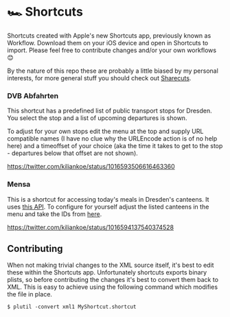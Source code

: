 # 🏎 Shortcuts

Shortcuts created with Apple's new Shortcuts app, previously known as Workflow. Download them on your iOS device and open in Shortcuts to import. Please feel free to contribute changes and/or your own workflows 😊

By the nature of this repo these are probably a little biased by my personal interests, for more general stuff you should check out [Sharecuts](http://sharecuts.app).



### DVB Abfahrten

This shortcut has a predefined list of public transport stops for Dresden. You select the stop and a list of upcoming departures is shown. 

To adjust for your own stops edit the menu at the top and supply URL compatible names (I have no clue why the URLEncode action is of no help here) and a timeoffset of your choice (aka the time it takes to get to the stop - departures below that offset are not shown).

https://twitter.com/kiliankoe/status/1016593506616463360



### Mensa

This is a shortcut for accessing today's meals in Dresden's canteens. It uses [this API](https://github.com/htwdd/emeal-server). To configure for yourself adjust the listed canteens in the menu and take the IDs from [here](https://github.com/HTWDD/emeal-server/blob/master/Config/canteen.json).

https://twitter.com/kiliankoe/status/1016594137540374528



## Contributing

When not making trivial changes to the XML source itself, it's best to edit these within the Shortcuts app. Unfortunately shortcuts exports binary plists, so before contributing the changes it's best to convert them back to XML. This is easy to achieve using the following command which modifies the file in place.

```shell
$ plutil -convert xml1 MyShortcut.shortcut
```

